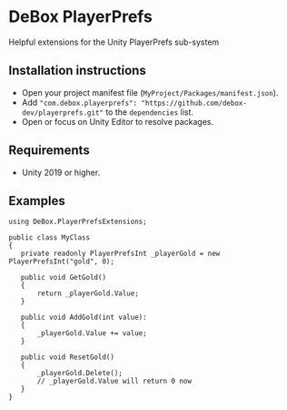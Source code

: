 # DeBox PlayerPrefs

Helpful extensions for the Unity PlayerPrefs sub-system

## Installation instructions
- Open your project manifest file (`MyProject/Packages/manifest.json`).
- Add `"com.debox.playerprefs": "https://github.com/debox-dev/playerprefs.git"` to the `dependencies` list.
- Open or focus on Unity Editor to resolve packages.


## Requirements
- Unity 2019 or higher.

## Examples

```
using DeBox.PlayerPrefsExtensions;

public class MyClass
{
   private readonly PlayerPrefsInt _playerGold = new PlayerPrefsInt("gold", 0);

   public void GetGold()
   {
       return _playerGold.Value;
   }

   public void AddGold(int value):
   {
       _playerGold.Value += value;
   }

   public void ResetGold()
   {
       _playerGold.Delete();
       // _playerGold.Value will return 0 now
   }
}
```
